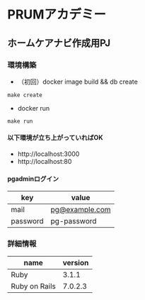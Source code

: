 # PRUMアカデミー

## ホームケアナビ作成用PJ

### 環境構築
 - （初回）docker image build && db create

```
make create
```

- docker run

```
make run
```

#### 以下環境が立ち上がっていればOK

 - http://localhost:3000
 - http://localhost:80

#### pgadminログイン

key|value
--|--
mail | pg@example.com
password | pg-password

### 詳細情報

name|version
--|--
Ruby | 3.1.1
Ruby on Rails | 7.0.2.3
